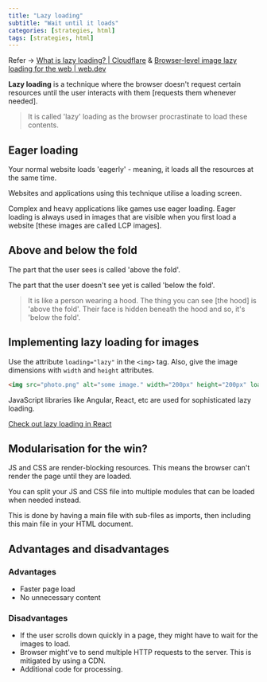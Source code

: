 ```yaml
---
title: "Lazy loading"
subtitle: "Wait until it loads"
categories: [strategies, html]
tags: [strategies, html]
---
```


Refer -> [What is lazy loading? | Cloudflare](https://www.cloudflare.com/en-gb/learning/performance/what-is-lazy-loading/) & [Browser-level image lazy loading for the web | web.dev](https://web.dev/articles/browser-level-image-lazy-loading)

**Lazy loading** is a technique where the browser doesn't request certain resources until the user interacts with them [requests them whenever needed].

> It is called 'lazy' loading as the browser procrastinate to load these contents.

## Eager loading

Your normal website loads 'eagerly' - meaning, it loads all the resources at the same time.

Websites and applications using this technique utilise a loading screen.

Complex and heavy applications like games use eager loading. Eager loading is always used in images that are visible when you first load a website [these images are called LCP images].

## Above and below the fold

The part that the user sees is called 'above the fold'.

The part that the user doesn't see yet is called 'below the fold'.

> It is like a person wearing a hood. The thing you can see [the hood] is 'above the fold'. Their face is hidden beneath the hood and so, it's 'below the fold'.

## Implementing lazy loading for images

Use the attribute `loading="lazy"` in the `<img>` tag. Also, give the image dimensions with `width` and `height` attributes.

```html
<img src="photo.png" alt="some image." width="200px" height="200px" loading="lazy" id="image">
```

JavaScript libraries like Angular, React, etc are used for sophisticated lazy loading.

[Check out lazy loading in React](https://react.dev/reference/react/lazy)

## Modularisation for the win?

JS and CSS are render-blocking resources. This means the browser can't render the page until they are loaded.

You can split your JS and CSS file into multiple modules that can be loaded when needed instead.

This is done by having a main file with sub-files as imports, then including this main file in your HTML document.

## Advantages and disadvantages

### Advantages

- Faster page load
- No unnecessary content

### Disadvantages

- If the user scrolls down quickly in a page, they might have to wait for the images to load.
- Browser might've to send multiple HTTP requests to the server. This is mitigated by using a CDN.
- Additional code for processing.
